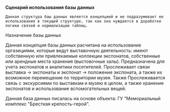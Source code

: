 **Сценарий использования базы данных**

    Данная структура баы данных является концепцией и не подразумевает ее использования в текущей структуре, так как она нуждается в доработке логики связей и нормализации таблиц.

Назначение базы данных

Данная концепция базы данных расчитана на использование оргазициями, которые ведут выставочную деятельность: имеют собственную или привлекаемые коллекции экспонатов, собственные или арендные места хранения (выстовочные залы). Предназначена для учета экспонатов и аналитики посетителей. Прослеживает связи выставка -> экспонаты и экспонат -> положение экспоната, а также их возможное перемещение по территории музея. Также Прослеживается связь с экскурсиями по выставкам и музею в целом, а также хранение экспонатов и использование вспомогательных вещей.

Данная база данных писалась на основе объекта: ГУ "Мемориальный комплекс "Бресткая крепость-герой".